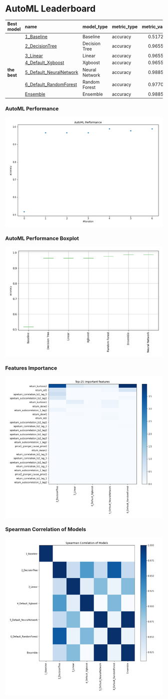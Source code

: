# AutoML Leaderboard

| Best model   | name                                                         | model_type     | metric_type   |   metric_value |   train_time |
|:-------------|:-------------------------------------------------------------|:---------------|:--------------|---------------:|-------------:|
|              | [1_Baseline](1_Baseline/README.md)                           | Baseline       | accuracy      |       0.517241 |         0.65 |
|              | [2_DecisionTree](2_DecisionTree/README.md)                   | Decision Tree  | accuracy      |       0.965517 |        10.12 |
|              | [3_Linear](3_Linear/README.md)                               | Linear         | accuracy      |       0.965517 |         3.63 |
|              | [4_Default_Xgboost](4_Default_Xgboost/README.md)             | Xgboost        | accuracy      |       0.965517 |         3.82 |
| **the best** | [5_Default_NeuralNetwork](5_Default_NeuralNetwork/README.md) | Neural Network | accuracy      |       0.988506 |         2.03 |
|              | [6_Default_RandomForest](6_Default_RandomForest/README.md)   | Random Forest  | accuracy      |       0.977011 |         7.14 |
|              | [Ensemble](Ensemble/README.md)                               | Ensemble       | accuracy      |       0.988506 |         0.34 |

### AutoML Performance
![AutoML Performance](ldb_performance.png)

### AutoML Performance Boxplot
![AutoML Performance Boxplot](ldb_performance_boxplot.png)

### Features Importance
![features importance across models](features_heatmap.png)



### Spearman Correlation of Models
![models spearman correlation](correlation_heatmap.png)

